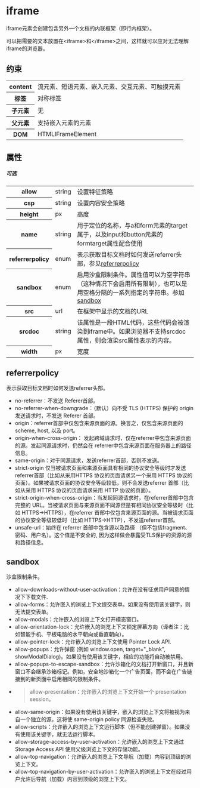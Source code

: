 # iframe

iframe元素会创建包含另外一个文档的内联框架（即行内框架）。

可以把需要的文本放置在&lt;iframe&gt;和&lt;/iframe&gt;之间，这样就可以应对无法理解iframe的浏览器。

## 约束

<table>
<tr>
    <th>content</th>
    <td>流元素、短语元素、嵌入元素、交互元素、可触摸元素</td>
</tr>
<tr>
    <th>标签</th>
    <td>对称标签</td>
</tr>
<tr>
    <th>子元素</th>
    <td>无</td>
</tr>
<tr>
    <th>父元素</th>
    <td>支持嵌入元素的元素</td>
</tr>
<tr>
    <th>DOM</th>
    <td>HTMLIFrameElement</td>
</tr>
</table>

## 属性

##### 可选

<table>
<tr>
	<th>allow</th>
	<td>string</td>
	<td>设置特征策略</td>
</tr>
<tr>
	<th>csp</th>
	<td>string</td>
	<td>设置内容安全策略</td>
</tr>
<tr>
	<th>height</th>
	<td>px</td>
	<td>高度</td>
</tr>
<tr>
	<th>name</th>
	<td>string</td>
	<td>用于定位的名称，与a和form元素的target属于，以及input和button元素的formtarget属性配合使用</td>
</tr>
<tr>
	<th>referrerpolicy</th>
	<td>enum</td>
	<td>表示获取目标文档时如何发送referrer头部，参见<a href="#referrerpolicy">referrerpolicy</a></td>
</tr>
<tr>
	<th>sandbox</th>
	<td>enum</td>
	<td>启用沙盒限制条件。属性值可以为空字符串（这种情况下会启用所有限制），也可以是用空格分隔的一系列指定的字符串。参加<a href="#sandbox">sandbox</a></td>
</tr>
<tr>
	<th>src</th>
	<td>url</td>
	<td>在框架中显示的文档的URL</td>
</tr>
<tr>
	<th>srcdoc</th>
	<td>string</td>
	<td>该属性是一段HTML代码，这些代码会被渲染到iframe中。如果浏览器不支持srcdoc 属性，则会渲染src属性表示的内容。</td>
</tr>
<tr>
	<th>width</th>
	<td>px</td>
	<td>宽度</td>
</tr>
</table>

## referrerpolicy

表示获取目标文档时如何发送referrer头部。

- no-referrer：不发送 Referer首部。
- no-referrer-when-downgrade：（默认）向不受 TLS (HTTPS) 保护的 origin 发送请求时，不发送 Referer 首部。
- origin：referrer首部中仅包含来源页面的源。换言之，仅包含来源页面的 scheme, host, 以及 port。
- origin-when-cross-origin： 发起跨域请求时，仅在referrer中包含来源页面的源。发起同源请求时，仍然会在 referrer中包含来源页面在服务器上的路径信息。
- same-origin：对于同源请求，发送referrer首部，否则不发送。
- strict-origin 仅当被请求页面和来源页面具有相同的协议安全等级时才发送referrer首部（比如从采用HTTPS 协议的页面请求另一个采用 HTTPS 协议的页面）。如果被请求页面的协议安全等级较低，则不会发送referrer 首部（比如从采用 HTTPS 协议的页面请求采用 HTTP 协议的页面）。
- strict-origin-when-cross-origin：当发起同源请求时，在referrer首部中包含完整的 URL。当被请求页面与来源页面不同源但是有相同协议安全等级时（比如 HTTPS→HTTPS），在referrer 首部中仅包含来源页面的源。当被请求页面的协议安全等级较低时（比如 HTTPS→HTTP），不发送referrer首部。
- unsafe-url：始终在 referrer 首部中包含源以及路径 （但不包括fragment、密码、用户名）。这个值是不安全的, 因为这样做会暴露受TLS保护的资源的源和路径信息。

## sandbox

沙盒限制条件。

- allow-downloads-without-user-activation：允许在没有征求用户同意的情况下下载文件.
- allow-forms：允许嵌入的浏览上下文提交表单。如果没有使用该关键字，则无法提交表单。
- allow-modals：允许嵌入的浏览上下文打开模态窗口。
- allow-orientation-lock：允许嵌入的浏览上下文锁定屏幕方向（译者注：比如智能手机、平板电脑的水平朝向或垂直朝向）。
- allow-pointer-lock：允许嵌入的浏览上下文使用 Pointer Lock API.
- allow-popups：允许弹窗 (例如 window.open, target="_blank", showModalDialog)。如果没有使用该关键字，相应的功能将自动被禁用。
- allow-popups-to-escape-sandbox：允许沙箱化的文档打开新窗口，并且新窗口不会继承沙箱标记。例如，安全地沙箱化一个广告页面，而不会在广告链接到的新页面中启用相同的限制条件。
- >allow-presentation：允许嵌入的浏览上下文开始一个 presentation session。
- allow-same-origin：如果没有使用该关键字，嵌入的浏览上下文将被视为来自一个独立的源，这将使 same-origin policy 同源检查失败。
- allow-scripts：允许嵌入的浏览上下文运行脚本（但不能创建弹窗）。如果没有使用该关键字，就无法运行脚本。
- allow-storage-access-by-user-activation：允许嵌入的浏览上下文通过 Storage Access API 使用父级浏览上下文的存储功能。
- allow-top-navigation：允许嵌入的浏览上下文导航（加载）内容到顶级的浏览上下文。
- allow-top-navigation-by-user-activation：允许嵌入的浏览上下文在经过用户允许后导航（加载）内容到顶级的浏览上下文。


